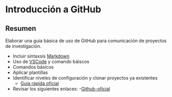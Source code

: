 # Introducción a GitHub


## Resumen

Elaborar una guia básica de uso de GitHub para comunicación de proyectos de investigación.
- Incluir sintaxsis [Markdown](https://www.markdownguide.org/basic-syntax/)
- Uso de [VSCode](https://code.visualstudio.com) y comando báiscos
- Comandos básicos
- Aplicar plantillas
- Identificar niveles de configuración y clonar proyectos ya existentes
  - [Guia rápida oficial](https://github.com/academiacoder/gitgithub-guia-rapida)
- Revisar los siguientes enlaces:
  -[Github-oficial](https://docs.github.com/en/get-started/writing-on-github/getting-started-with-writing-and-formatting-on-github/basic-writing-and-formatting-syntax)

